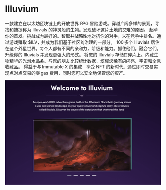 # Illuvium

一款建立在以太坊区块链上的开放世界 RPG 冒险游戏。穿越广阔多样的景观，寻找和捕捉称为 Illuvials 的神灵般的生物。发现破坏这片土地的灾难的原因。
起草你的首发。挑战成为最好的。智取并战略性地对抗你的对手，以在竞争中排名。通过游戏赚取 $ILV，并成为我们基于社区的治理的一部分。
100 多个 Illuvials 居住在这个外星世界。每个人都有不同的亲和力，阶级和能力。抓住他们。融合它们。升级你的 Illuvials 并发现更强大的形式。
将您的 Illuvials 存储在碎片上。内藏生物精华的光滑水晶条。与您的朋友比较统计数据，炫耀您稀有的闪亮、宇宙和全息收藏品。
得益于与 Immutable X 的集成，享受 NFT 的新时代。通过即时交易实现点对点交易的零 gas 费用，同时您可以安全地保管您的资产。

![illuvium-dapp-games-ethereum-image2_dec583e325254e438949b2be4b9b3f4d](illuvium-dapp-games-ethereum-image2_dec583e325254e438949b2be4b9b3f4d.png)

